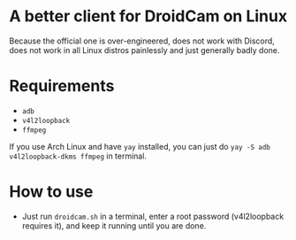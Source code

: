 # A better client for DroidCam on Linux
Because the official one is over-engineered, does not work with Discord, does not work in all Linux distros painlessly and just generally badly done.

# Requirements
+ `adb`
+ `v4l2loopback`
+ `ffmpeg`

If you use Arch Linux and have `yay` installed, you can just do `yay -S adb v4l2loopback-dkms ffmpeg` in terminal.

# How to use
+ Just run `droidcam.sh` in a terminal, enter a root password (v4l2loopback requires it), and keep it running until you are done.